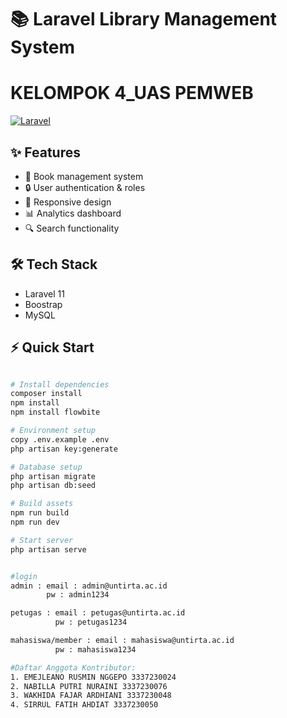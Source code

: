 # 📚 Laravel Library Management System

# KELOMPOK 4_UAS PEMWEB

[![Laravel](https://img.shields.io/badge/Laravel-v11.x-FF2D20?style=for-the-badge&logo=laravel)](https://laravel.com)


## ✨ Features
- 📖 Book management system
- 🔒 User authentication & roles
- 📱 Responsive design
- 📊 Analytics dashboard
- 🔍 Search functionality

## 🛠️ Tech Stack
- Laravel 11
- Boostrap
- MySQL

## ⚡ Quick Start
```bash

# Install dependencies
composer install
npm install
npm install flowbite

# Environment setup
copy .env.example .env
php artisan key:generate

# Database setup
php artisan migrate
php artisan db:seed

# Build assets
npm run build
npm run dev

# Start server
php artisan serve


#login
admin : email : admin@untirta.ac.id
        pw : admin1234

petugas : email : petugas@untirta.ac.id
          pw : petugas1234

mahasiswa/member : email : mahasiswa@untirta.ac.id
          pw : mahasiswa1234

#Daftar Anggota Kontributor:
1. EMEJLEANO RUSMIN NGGEPO 3337230024
2. NABILLA PUTRI NURAINI 3337230076
3. ⁠WAKHIDA FAJAR ARDHIANI 3337230048
4. SIRRUL FATIH AHDIAT 3337230050